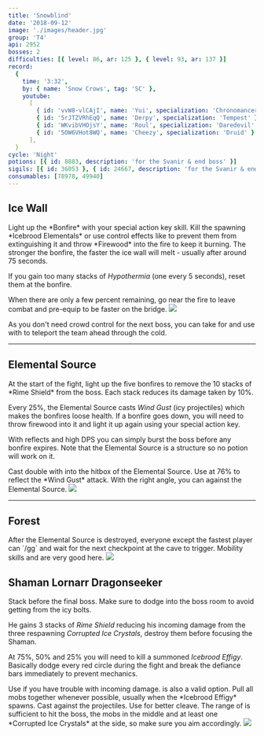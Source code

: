 ```yaml
---
title: 'Snowblind'
date: '2018-09-12'
image: './images/header.jpg'
group: 'T4'
api: 2952
bosses: 2
difficulties: [{ level: 86, ar: 125 }, { level: 93, ar: 137 }]
record:
  {
    time: '3:32',
    by: { name: 'Snow Crows', tag: 'SC' },
    youtube:
      [
        { id: 'vvW8-vlCAjI', name: 'Yui', specialization: 'Chronomancer' },
        { id: '5rJTZVRhEqQ', name: 'Derpy', specialization: 'Tempest' },
        { id: 'WKvibVHOjsY', name: 'Roul', specialization: 'Daredevil' },
        { id: '5OW6VHot8WQ', name: 'Cheezy', specialization: 'Druid' },
      ],
  }
cycle: 'Night'
potions: [{ id: 8883, description: 'for the Svanir & end boss' }]
sigils: [{ id: 36053 }, { id: 24667, description: 'for the Svanir & end boss' }]
consumables: [78978, 49940]
---
```


## Ice Wall <Item id="8883" disableText/><Item id="24667" disableText/>

<Grid>
<GridItem sm="8">
Light up the *Bonfire* with your special action key skill. Kill the spawning *Icebrood Elementals* or use control effects like <Control name="pull"/> to prevent them from extinguishing it and throw *Firewood* into the fire to keep it burning. The stronger the bonfire, the faster the ice wall will melt - usually after around 75 seconds.

If you gain too many stacks of _Hypothermia_ (one every 5 seconds), reset them at the bonfire.

When there are only a few percent remaining, go near the fire to leave combat and pre-equip <Item id="49940"/> to be faster on the bridge.
</GridItem>
<GridItem sm="4">
<Image src="./images/the_start_area.jpg" caption="The start area"/>
</GridItem>
</Grid>

<Tabs>
<Tab specialization="chronomancer">
As you don't need crowd control for the next boss, you can take <Skill id="10311"/> for <Boon name="quickness"/> and use <Skill id="10197"/> with <Skill id="10200"/> to teleport the team ahead through the cold.
</Tab>
</Tabs>

---

## Elemental Source <Item id="8885" disableText/><Item id="24661" disableText/>

<Grid>
<GridItem>
At the start of the fight, light up the five bonfires to remove the 10 stacks of *Rime Shield* from the boss. Each stack reduces its damage taken by 10%.

Every 25%, the Elemental Source casts _Wind Gust_ (icy projectiles) which makes the bonfires loose health. If a bonfire goes down, you will need to throw firewood into it and light it up again using your special action key.

With reflects and high DPS you can simply burst the boss before any bonfire expires. Note that the Elemental Source is a structure so no potion will work on it.
</GridItem>

<GridItem>
<Tabs>
<Tab specialization="chronomancer">
Cast double <Skill id="10302"/> with <Skill id="29830"/> into the hitbox of the Elemental Source.
</Tab>

<Tab specialization="spellbreaker">
Use <Skill id="45333"/> at 76% to reflect the *Wind Gust* attack.
</Tab>

<Tab specialization="elementalist">
With the right angle, you can <Skill id="5697"/> against the Elemental Source.
</Tab>
</Tabs>
</GridItem>
</Grid>

<Image src="./images/the_elemental_source.jpg" caption="The Elemental Source"/>

---

## Forest <Item id="8883" disableText/><Item id="24667" disableText/>

<Grid>
<GridItem sm="8">
After the Elemental Source is destroyed, everyone except the fastest player can `/gg` and wait for the next checkpoint at the cave to trigger. Mobility skills and <Item id="49940"/> are very good here.
</GridItem>
<GridItem sm="4">
    <Image src="./images/the_icy_forest.jpg" caption="The icy forest"/>
</GridItem>
</Grid>

## Shaman Lornarr Dragonseeker <Item id="8883" disableText/><Item id="24667" disableText/>

<Grid>
<GridItem>
Stack <Boon name="might"/> before the final boss. Make sure to dodge into the boss room to avoid getting <Condition name="chilled"/> from the icy bolts.

He gains 3 stacks of _Rime Shield_ reducing his incoming damage from the three respawning _Corrupted Ice Crystals_, destroy them before focusing the Shaman.

At 75%, 50% and 25% you will need to kill a summoned _Icebrood Effigy_. Basically dodge every red circle during the fight and break the defiance bars immediately to prevent mechanics.
</GridItem>

<GridItem>
<Tabs>
<Tab specialization="chronomancer">
Use <Skill id="29526"/> if you have trouble with incoming damage. <Skill id="10302"/> is also a valid option.
        Pull all mobs together <Skill id="10363"/> whenever possible, usually when the *Icebrood Effigy* spawns.
</Tab>

<Tab specialization="druid">
Cast <Skill id="31496"/> against the projectiles.
</Tab>

<Tab specialization="elementalist">
Use <Skill id="22572"/> for better cleave. The range of <Skill id="22572"/> is sufficient to hit the boss, the mobs in the middle and at least one *Corrupted Ice Crystals* at the side, so make sure you aim accordingly.
</Tab>
</Tabs>
</GridItem>
</Grid>

<Image src="./images/shaman_lornarr_dragonseeker.jpg" caption="Shaman Lornarr Dragonseekers cave"/>
